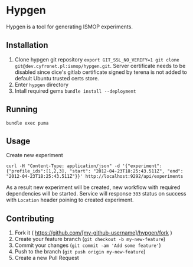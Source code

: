 # Hypgen

Hypgen is a tool for generating ISMOP experiments.

## Installation

1. Clone hypgen git repository `export GIT_SSL_NO_VERIFY=1 git clone git@dev.cyfronet.pl:ismop/hypgen.git`. Server certificate needs to be disabled since dice's gitlab  certificate signed by terena is not added to default Ubuntu trusted certs store.
1. Enter `hypgen` directory
1. Intall required gems `bundle install --deployment`

## Running

```
bundle exec puma
```

## Usage

Create new experiment

```
curl -H "Content-Type: application/json" -d '{"experiment":{"profile_ids":[1,2,3], "start": "2012-04-23T18:25:43.511Z", "end": "2012-04-23T18:25:43.511Z"}}' http://localhost:9292/api/experiments
```

As a result new experiment will be created, new workflow with required dependencies
will be started. Service will response `303` status on success with `Location` header poining to created experiment.

## Contributing

1. Fork it ( https://github.com/[my-github-username]/hypgen/fork )
2. Create your feature branch (`git checkout -b my-new-feature`)
3. Commit your changes (`git commit -am 'Add some feature'`)
4. Push to the branch (`git push origin my-new-feature`)
5. Create a new Pull Request
